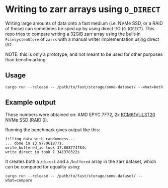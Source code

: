 # Writing to zarr arrays using `O_DIRECT`

Writing large amounts of data onto a fast medium (i.e. NVMe SSD, or a RAID of
those) can sometimes be sped up by using direct I/O (`O_DIRECT`). This repo
tries to compare writing a 32GiB zarr array using the built-in
`FilesystemStore` of `zarrs` with a manual writer implementation using
direct I/O.

NOTE: this is only a prototype, and not meant to be used for other purposes
than benchmarking.

## Usage

`cargo run --release -- /path/to/fast/storage/some-dataset/ --what=both`

## Example output

These numbers were obtained on: AMD EPYC 7F72, 2x [KCM61VUL3T20](https://europe.kioxia.com/en-europe/business/ssd/enterprise-ssd/cm6-v.html) NVMe SSD (RAID 0).

Running the benchmark gives output like this:

```
filling data with randomness...
... done in 13.977061877s.
write_buffered_io took 37.868774784s
write_direct_io took 7.341378322s
```

It creates both a `/direct` and a `/buffered` array in the zarr dataset, which
can be compared for equality using:

`cargo run --release -- /path/to/fast/storage/some-dataset/ --what=compare`
